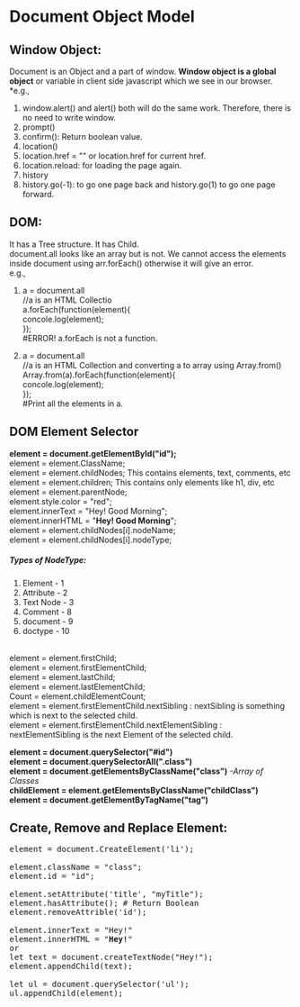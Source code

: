 # Document Object Model

## Window Object:
Document is an Object and a part of window. **Window object is a global object** or variable in client side javascript which we see in our browser.   <br>
*e.g., <br>
1. window.alert() and alert() both will do the same work. Therefore, there is no need to write window.<br>
2. prompt() <br>
3. confirm(): Return boolean value.<br>
4. location() <br>
5. location.href = "" or location.href for current href. <br>
6. location.reload: for loading the page again. <br>
7. history <br>
8. history.go(-1): to go one page back and history.go(1) to go one page forward.

## DOM:
It has a Tree structure. It has Child.<br>
document.all looks like an array but is not. We cannot access the elements inside document using arr.forEach() otherwise it will give an error.<br>
e.g.,<br>
1. a = document.all   <br>
//a is an HTML Collectio <br>
a.forEach(function(element){<br>
    concole.log(element);<br>
});             <br>
#ERROR! a.forEach is not a function.<br>

2. a = document.all <br>
//a is an HTML Collection and converting a to array using Array.from() <br>
Array.from(a).forEach(function(element){<br>
    concole.log(element);<br>
});             <br>
#Print all the elements in a. <br>

## DOM Element Selector

**element = document.getElementById("id");**<br>
element = element.ClassName;<br>
element = element.childNodes; This contains elements, text, comments, etc<br>
element = element.children;  This contains only elements like h1, div, etc<br>
element = element.parentNode;<br>
element.style.color = "red";<br>
element.innerText = "Hey! Good Morning";<br>
element.innerHTML = "<b>Hey! Good Morning</b>";<br>
element = element.childNodes[i].nodeName;<br>
element = element.childNodes[i].nodeType;<br>

##### Types of NodeType:

1. Element - 1 <br>
2. Attribute - 2<br>
3. Text Node - 3<br>
4. Comment - 8<br>
5. document - 9<br>
6. doctype - 10<br>

<br>
element = element.firstChild;<br>
element = element.firstElementChild;<br>
element = element.lastChild;<br>
element = element.lastElementChild;<br>
Count = element.childElementCount;<br>
element = element.firstElementChild.nextSibling : nextSibling is something which is next to the selected child.<br>
element = element.firstElementChild.nextElementSibling : nextElementSibling is the next Element of the selected child.<br>

**element = document.querySelector("#id")**<br>
**element = document.querySelectorAll(".class")**<br>
**element = document.getElementsByClassName("class")** *-Array of Classes* <br>
**childElement = element.getElementsByClassName("childClass")**<br>
**element = document.getElementByTagName("tag")**<br>


## Create, Remove and Replace Element:

<pre>
element = document.CreateElement('li');

element.className = "class";
element.id = "id";

element.setAttribute('title', "myTitle");
element.hasAttribute(); # Return Boolean
element.removeAttrible('id');

element.innerText = "Hey!"
element.innerHTML = "<b>Hey!</b>"
or
let text = document.createTextNode("Hey!");
element.appendChild(text);

let ul = document.querySelector('ul');
ul.appendChild(element);
</pre>